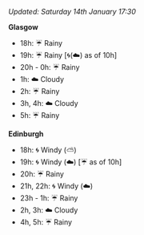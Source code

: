 *Updated: Saturday 14th January 17:30*

**Glasgow**

* 18h: :umbrella: Rainy
* 19h: :umbrella: Rainy [:cyclone:(:cloud:) as of 10h]
* 20h - 0h: :umbrella: Rainy
* 1h: :cloud: Cloudy
* 2h: :umbrella: Rainy
* 3h, 4h: :cloud: Cloudy
* 5h: :umbrella: Rainy

**Edinburgh**

* 18h: :cyclone: Windy (:partly_sunny:)
* 19h: :cyclone: Windy (:cloud:) [:umbrella: as of 10h]
* 20h: :umbrella: Rainy
* 21h, 22h: :cyclone: Windy (:cloud:)
* 23h - 1h: :umbrella: Rainy
* 2h, 3h: :cloud: Cloudy
* 4h, 5h: :umbrella: Rainy
